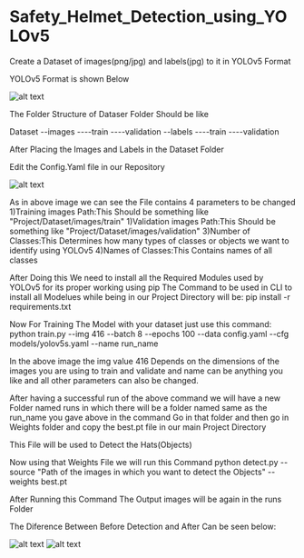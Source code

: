 # Safety_Helmet_Detection_using_YOLOv5

Create a Dataset of images(png/jpg) and labels(jpg) to it in YOLOv5 Format

YOLOv5 Format is shown Below

![alt text](https://user-images.githubusercontent.com/47482315/131216020-6ddb2d6f-82c7-4966-b6fa-101c582be7f3.png)

The Folder Structure of Dataser Folder Should be like

Dataset
--images
----train
----validation
--labels
----train
----validation

After Placing the Images and Labels in the Dataset Folder

Edit the Config.Yaml file in our Repository

![alt text](https://user-images.githubusercontent.com/47482315/131216143-13c960b5-838c-426f-b038-21d6fd45e11f.png)

As in above image we can see the File contains 4 parameters to be changed 
1)Training images Path:This Should be something like "Project/Dataset/images/train"
1)Validation images Path:This Should be something like "Project/Dataset/images/validation"
3)Number of Classes:This Determines how many types of classes or objects we want to identify using YOLOv5
4)Names of Classes:This Contains names of all classes

After Doing this We need to install all the Required Modules used by YOLOv5 for its proper working using pip
The Command to be used in CLI to install all Modelues while being in our Project Directory will be: pip install -r requirements.txt

Now For Training The Model with your dataset just use this command:
python train.py --img 416 --batch 8 --epochs 100 --data config.yaml --cfg models/yolov5s.yaml --name run_name

In the above image the img value 416 Depends on the dimensions of the images you are using to train and validate and name can be anything you like and all other
parameters can also be changed.

After having a successful run of the above command we will have a new Folder named runs in which there will be a folder named same as the run_name you gave above in the command
Go in that folder and then go in Weights folder and copy the best.pt file in our main Project Directory

This File will be used to Detect the Hats(Objects)

Now using that Weights File we will run this Command
python detect.py --source "Path of the images in which you want to detect the Objects"  --weights best.pt

After Running this Command The Output images will be again in the runs Folder

The Diference Between Before Detection and After Can be seen below:


![alt text](https://user-images.githubusercontent.com/47482315/131216590-bc881704-c599-4295-b60a-191fa65af33b.png)
![alt text](https://user-images.githubusercontent.com/47482315/131216617-065dd4d6-db68-4fec-8d7a-c0a2c2ce9c44.png)

